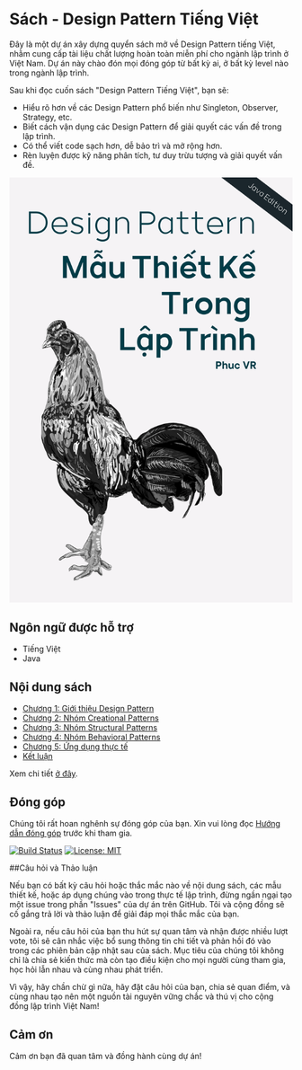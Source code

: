 # Sách - Design Pattern Tiếng Việt

Đây là một dự án xây dựng quyển sách mở về Design Pattern tiếng Việt, nhằm cung cấp tài liệu chất lượng hoàn toàn miễn phí cho ngành lập trình ở Việt Nam. Dự án này chào đón mọi đóng góp từ bất kỳ ai, ở bất kỳ level nào trong ngành lập trình.

Sau khi đọc cuốn sách "Design Pattern Tiếng Việt", bạn sẽ:

- Hiểu rõ hơn về các Design Pattern phổ biến như Singleton, Observer, Strategy, etc.
- Biết cách vận dụng các Design Pattern để giải quyết các vấn đề trong lập trình.
- Có thể viết code sạch hơn, dễ bảo trì và mở rộng hơn.
- Rèn luyện được kỹ năng phân tích, tư duy trừu tượng và giải quyết vấn đề.

<div align="center">
  <img src="docs/images/OpenBookImage.png"/>
</div>

## Ngôn ngữ được hỗ trợ

- Tiếng Việt
- Java

## Nội dung sách

- [Chương 1: Giới thiệu Design Pattern](docs/Book/1.%20Intro.md)
- [Chương 2: Nhóm Creational Patterns](docs/Book/2.%20Creational%20Patterns.md)
- [Chương 3: Nhóm Structural Patterns](docs/Book/3.%20Structural%20Patterns.md)
- [Chương 4: Nhóm Behavioral Patterns](docs/Book/4.%20Behavioral%20Patterns.md)
- [Chương 5: Ứng dụng thực tế](docs/Book/5.%20Read%20World.md)
- [Kết luận](docs/Book/6.%20Conclusion.md)

Xem chi tiết [ở đây](SUMMARY.md).


## Đóng góp

Chúng tôi rất hoan nghênh sự đóng góp của bạn. Xin vui lòng đọc [Hướng dẫn đóng góp](CONTRIBUTING.md) trước khi tham gia.

[![Build Status](https://travis-ci.org/nguyenphuc22/Design-Patterns.svg?branch=main)](https://travis-ci.org/nguyenphuc22/Design-Patterns)
[![License: MIT](https://img.shields.io/badge/License-MIT-yellow.svg)](LICENSE.md)

##Câu hỏi và Thảo luận

Nếu bạn có bất kỳ câu hỏi hoặc thắc mắc nào về nội dung sách, các mẫu thiết kế, hoặc áp dụng chúng vào trong thực tế lập trình, đừng ngần ngại tạo một issue trong phần "Issues" của dự án trên GitHub. Tôi và cộng đồng sẽ cố gắng trả lời và thảo luận để giải đáp mọi thắc mắc của bạn.

Ngoài ra, nếu câu hỏi của bạn thu hút sự quan tâm và nhận được nhiều lượt vote, tôi sẽ cân nhắc việc bổ sung thông tin chi tiết và phản hồi đó vào trong các phiên bản cập nhật sau của sách. Mục tiêu của chúng tôi không chỉ là chia sẻ kiến thức mà còn tạo điều kiện cho mọi người cùng tham gia, học hỏi lẫn nhau và cùng nhau phát triển.

Vì vậy, hãy chần chừ gì nữa, hãy đặt câu hỏi của bạn, chia sẻ quan điểm, và cùng nhau tạo nên một nguồn tài nguyên vững chắc và thú vị cho cộng đồng lập trình Việt Nam!


## Cảm ơn

Cảm ơn bạn đã quan tâm và đồng hành cùng dự án!
